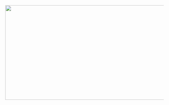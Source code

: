 <div align="center">
  <img src="https://media.giphy.com/media/dRlLfiEtfj3NzH9VGi/giphy.gif" width="600" height="300"/>
</div>
